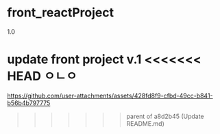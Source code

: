# front_reactProject

1.0

update front project v.1
<<<<<<< HEAD
ㅇㄴㅇ
=======



https://github.com/user-attachments/assets/428fd8f9-cfbd-49cc-b841-b56b4b797775

>>>>>>> parent of a8d2b45 (Update README.md)
